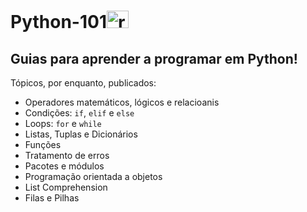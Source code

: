 # Python-101<img src="https://cdn.jsdelivr.net/gh/devicons/devicon/icons/python/python-original.svg" alt="rails" width='35' height='28' style='max-width: 100%;'></img> 
<img src="https://user-images.githubusercontent.com/80490047/128768151-14c1a7cd-deda-4020-86f4-46b07fdac266.jpg" align="left" width="1000" height="5"/> 	

## Guias para aprender a programar em Python!

Tópicos, por enquanto, publicados:
- Operadores matemáticos, lógicos e relacioanis
- Condições: `if`, `elif` e `else` 
- Loops: `for` e `while`
- Listas, Tuplas e Dicionários
- Funções
- Tratamento de erros
- Pacotes e módulos
- Programação orientada a objetos
- List Comprehension
- Filas e Pilhas
